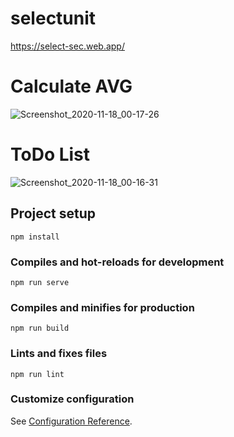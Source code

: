# selectunit

https://select-sec.web.app/



# Calculate AVG

![Screenshot_2020-11-18_00-17-26](/home/sadegh/Desktop/Screenshot_2020-11-18_00-17-26.png)

# ToDo List

![Screenshot_2020-11-18_00-16-31](/home/sadegh/Desktop/Screenshot_2020-11-18_00-16-31.png)

## Project setup
```
npm install
```

### Compiles and hot-reloads for development
```
npm run serve
```

### Compiles and minifies for production
```
npm run build
```

### Lints and fixes files
```
npm run lint
```

### Customize configuration
See [Configuration Reference](https://cli.vuejs.org/config/).
